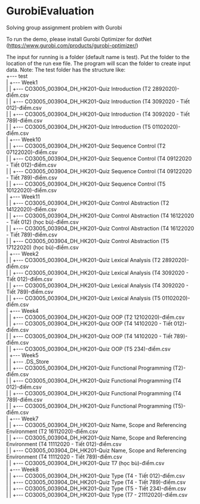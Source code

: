 # GurobiEvaluation
Solving group assignment problem with Gurobi

To run the demo, please install Gurobi Optimizer for dotNet (https://www.gurobi.com/products/gurobi-optimizer/)

The input for running is a folder (default name is test). Put the folder to the location of the run exe file. The program will scan the folder to create input data.
Note: The test folder has the structure like:
<br/>
+--- test<br/>
|   +--- Week1<br/>
|   |   +--- CO3005_003904_DH_HK201-Quiz Introduction (T2 2892020)-điểm.csv<br/>
|   |   +--- CO3005_003904_DH_HK201-Quiz Introduction (T4 3092020 - Tiết 012)-điểm.csv<br/>
|   |   +--- CO3005_003904_DH_HK201-Quiz Introduction (T4 3092020 - Tiết 789)-điểm.csv<br/>
|   |   +--- CO3005_003904_DH_HK201-Quiz Introduction (T5 01102020)-điểm.csv<br/>
|   +--- Week10<br/>
|   |   +--- CO3005_003904_DH_HK201-Quiz Sequence Control (T2 07122020)-điểm.csv<br/>
|   |   +--- CO3005_003904_DH_HK201-Quiz Sequence Control (T4 09122020 - Tiết 012)-điểm.csv<br/>
|   |   +--- CO3005_003904_DH_HK201-Quiz Sequence Control (T4 09122020 - Tiết 789)-điểm.csv<br/>
|   |   +--- CO3005_003904_DH_HK201-Quiz Sequence Control (T5 10122020)-điểm.csv<br/>
|   +--- Week11<br/>
|   |   +--- CO3005_003904_DH_HK201-Quiz Control Abstraction (T2 14122020)-điểm.csv<br/>
|   |   +--- CO3005_003904_DH_HK201-Quiz Control Abstraction (T4 16122020 - Tiết 012) (học bù)-điểm.csv<br/>
|   |   +--- CO3005_003904_DH_HK201-Quiz Control Abstraction (T4 16122020 - Tiết 789)-điểm.csv<br/>
|   |   +--- CO3005_003904_DH_HK201-Quiz Control Abstraction (T5 17122020) (học bù)-điểm.csv<br/>
|   +--- Week2<br/>
|   |   +--- CO3005_003904_DH_HK201-Quiz Lexical Analysis (T2 2892020)-điểm.csv<br/>
|   |   +--- CO3005_003904_DH_HK201-Quiz Lexical Analysis (T4 3092020 - Tiết 012)-điểm.csv<br/>
|   |   +--- CO3005_003904_DH_HK201-Quiz Lexical Analysis (T4 3092020 - Tiết 789)-điểm.csv<br/>
|   |   +--- CO3005_003904_DH_HK201-Quiz Lexical Analysis (T5 01102020)-điểm.csv<br/>
|   +--- Week4<br/>
|   |   +--- CO3005_003904_DH_HK201-Quiz OOP (T2 12102020)-điểm.csv<br/>
|   |   +--- CO3005_003904_DH_HK201-Quiz OOP (T4 14102020 - Tiết 012)-điểm.csv<br/>
|   |   +--- CO3005_003904_DH_HK201-Quiz OOP (T4 14102020 - Tiết 789)-điểm.csv<br/>
|   |   +--- CO3005_003904_DH_HK201-Quiz OOP (T5 234)-điểm.csv<br/>
|   +--- Week5<br/>
|   |   +--- .DS_Store<br/>
|   |   +--- CO3005_003904_DH_HK201-Quiz Functional Programming (T2)-điểm.csv<br/>
|   |   +--- CO3005_003904_DH_HK201-Quiz Functional Programming (T4 012)-điểm.csv<br/>
|   |   +--- CO3005_003904_DH_HK201-Quiz Functional Programming (T4 789)-điểm.csv<br/>
|   |   +--- CO3005_003904_DH_HK201-Quiz Functional Programming (T5)-điểm.csv<br/>
|   +--- Week7<br/>
|   |   +--- CO3005_003904_DH_HK201-Quiz Name, Scope and Referencing Environment (T2 16112020)-điểm.csv<br/>
|   |   +--- CO3005_003904_DH_HK201-Quiz Name, Scope and Referencing Environment (T4 11112020 - Tiết 012)-điểm.csv<br/>
|   |   +--- CO3005_003904_DH_HK201-Quiz Name, Scope and Referencing Environment (T4 11112020 - Tiết 789)-điểm.csv<br/>
|   |   +--- CO3005_003904_DH_HK201-Quiz T7 (học bù)-điểm.csv<br/>
|   +--- Week8<br/>
|   |   +--- CO3005_003904_DH_HK201-Quiz Type (T4 - Tiết 012)-điểm.csv<br/>
|   |   +--- CO3005_003904_DH_HK201-Quiz Type (T4 - Tiết 789)-điểm.csv<br/>
|   |   +--- CO3005_003904_DH_HK201-Quiz Type (T5 - Tiết 234)-điểm.csv<br/>
|   |   +--- CO3005_003904_DH_HK201-Quiz Type (T7 - 21112020)-điểm.csv
